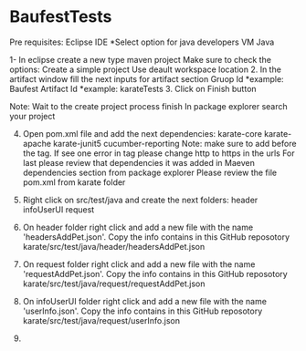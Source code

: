 # BaufestTests
Pre requisites:
Eclipse IDE *Select option for java developers
VM Java 

1- In eclipse create a new type maven project
Make sure to check the options:
Create a simple project
Use deault workspace location
2. In the artifact window fill the next inputs for artifact section
Gruop Id *example: Baufest
Artifact Id *example: karateTests
3. Click on Finish button

Note: Wait to the create project process finish
In package explorer search your project

4. Open pom.xml file and add the next dependencies:
karate-core
karate-apache
karate-junit5
cucumber-reporting
Note: make sure to add before the <dependencies></dependencies> tag.
If see one error in <project> tag please change http to https in the urls 
For last please review that dependencies it was added in Maeven dependencies section from package explorer
Please review the file pom.xml from karate folder

5. Right click on src/test/java and create the next folders:
header
infoUserUI
request

6. On header folder right click and add a new file with the name 'headersAddPet.json'.
Copy the info contains in this GitHub reposotory karate/src/test/java/header/headersAddPet.json

8.  On request folder right click and add a new file with the name 'requestAddPet.json'.
Copy the info contains in this GitHub reposotory karate/src/test/java/request/requestAddPet.json

9.  On infoUserUI folder right click and add a new file with the name 'userInfo.json'.
Copy the info contains in this GitHub reposotory karate/src/test/java/request/userInfo.json

10. 

